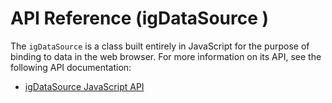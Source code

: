 ﻿<!--
|metadata|
{
    "fileName": "igdatasource-igdatasource-javascript-api",
    "controlName": "igDataSource",
    "tags": ["API"]
}
|metadata|
-->

# API Reference (igDataSource )

The `igDataSource` is a class built entirely in JavaScript for the purpose of binding to data in the web browser. For more information on its API, see the following API documentation:

- [igDataSource JavaScript API](%%jQueryApiUrl%%/ig.datasource#overview)

 

 


